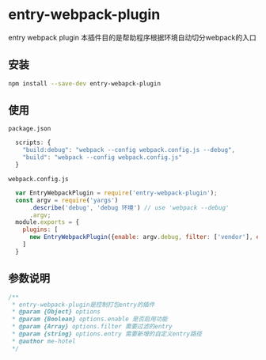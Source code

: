 # entry-webpack-plugin
entry webpack plugin
本插件目的是帮助程序根据环境自动切分webpack的入口

## 安装

````bash
npm install --save-dev entry-webapck-plugin
````

## 使用

`package.json`
````javascript
  scripts: {
    "build:debug": "webpack --config webpack.config.js --debug",
    "build": "webpack --config webpack.config.js"
  }
````

`webpack.config.js`
````javascript
  var EntryWebpackPlugin = require('entry-webpack-plugin'); 
  const argv = require('yargs')
      .describe('debug', 'debug 环境') // use 'webpack --debug'
      .argv;
  module.exports = {
    plugins: [
      new EntryWebpackPlugin({enable: argv.debug, filter: ['vendor'], entry: "entry.js"})
    ]
  } 
````

## 参数说明
````javascript
/**
 * entry-webpack-plugin是控制打包entry的插件
 * @param {Object} options 
 * @param {Boolean} options.enable 是否启用功能
 * @param {Array} options.filter 需要过滤的entry
 * @param {string} options.entry 需要新增的自定义entry路径
 * @author me-hotel
 */
````


